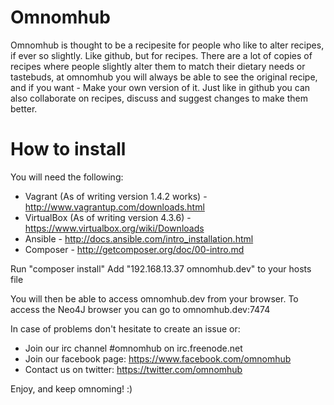 Omnomhub
=========
Omnomhub is thought to be a recipesite for people who like to alter recipes, if ever so slightly. Like github, but for recipes. There are a lot of copies of recipes where people slightly alter them to match their dietary needs or tastebuds, at omnomhub you will always be able to see the original recipe, and if you want - Make your own version of it. Just like in github you can also collaborate on recipes, discuss and suggest changes to make them better.


How to install
=========

You will need the following:
* Vagrant (As of writing version 1.4.2 works) - http://www.vagrantup.com/downloads.html
* VirtualBox (As of writing version 4.3.6) - https://www.virtualbox.org/wiki/Downloads
* Ansible - http://docs.ansible.com/intro_installation.html
* Composer - http://getcomposer.org/doc/00-intro.md

Run "composer install"
Add "192.168.13.37	omnomhub.dev" to your hosts file

You will then be able to access omnomhub.dev from your browser.
To access the Neo4J browser you can go to omnomhub.dev:7474

In case of problems don't hesitate to create an issue or:
* Join our irc channel #omnomhub on irc.freenode.net
* Join our facebook page: https://www.facebook.com/omnomhub
* Contact us on twitter: https://twitter.com/omnomhub

Enjoy, and keep omnoming! :)

